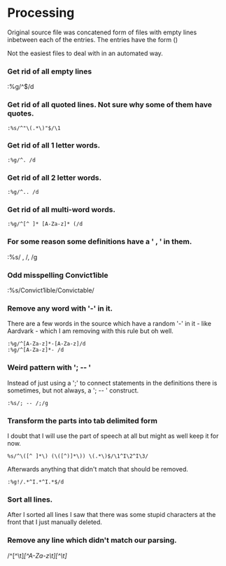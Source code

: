 # Processing

Original source file was concatened form of files with empty lines inbetween
each of the entries.  The entries have the form 
  <Word> (<TypeOfSpeech>) <Definition>

Not the easiest files to deal with in an automated way.  

### Get rid of all empty lines
:%g/^$/d

### Get rid of all quoted lines.  Not sure why some of them have quotes.
```
:%s/^"\(.*\)"$/\1
```

### Get rid of all 1 letter words.

```
:%g/^. /d  
```

### Get rid of all 2 letter words.
```
:%g/^.. /d
```

### Get rid of all multi-word words.
```
:%g/^[^ ]* [A-Za-z]* (/d 
```

### For some reason some definitions have a ' , ' in them.
:%s/ , /, /g

### Odd misspelling Convict1ible
:%s/Convict1ible/Convictable/

### Remove any word with '-' in it.  

There are a few words in the source which have a random '-' in it - like
Aardvark - which I am removing with this rule but oh well.

```
:%g/^[A-Za-z]*-[A-Za-z]/d 
:%g/^[A-Za-z]*- /d 
```
### Weird pattern with '; -- '

Instead of just using a ';' to connect statements in the definitions there is
sometimes, but not always, a '; -- ' construct.  

```
:%s/; -- /;/g
```

### Transform the parts into tab delimited form

I doubt that I will use the part of speech at all but might as well keep it
for now.

```
%s/^\([^ ]*\) (\([^)]*\)) \(.*\)$/\1^I\2^I\3/ 
```

Afterwards anything that didn't match that should be removed.
```
:%g!/.*^I.*^I.*$/d  
```

### Sort all lines.

After I sorted all lines I saw that there was some stupid characters at the
front that I just manually deleted.

### Remove any line which didn't match our parsing.

/^[^\t]*[^A-Za-z\t][^\t]*  


